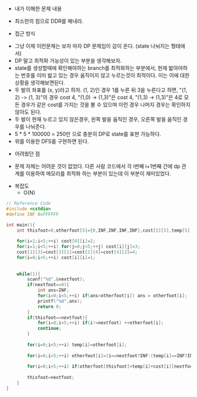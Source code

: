 * 내가 이해한 문제 내용
- 최소한의 힘으로 DDR를 해내라.

* 접근 방식
- 그냥 이제 이런문제는 보자 마자 DP 문제임이 감이 온다. (state 나눠지는 형태에서)
- DP 말고 최적화 가능성이 있는 부분을 생각해보자.
- state를 생성할때에 확인해야하는 branch를 최적화하는 부분에서, 현재 밟아야하는 번호를 이미 밟고 있는 경우 움직이지 않고 누르는것이 최적이다. 이는 이에 대한 상황을 생각해보면된다.
- 두 발의 좌표를 (x, y)라고 하자. (1, 2)인 경우 1를 누른 뒤 3을 누른다고 하면, "(1, 2) -> (1, 3)"의 경우 cost 4, "(1,0) -> (1,3)"은 cost 4, "(1,3) -> (1,3)"은 4로 모든 경우가 같은 cost를 가지는 것을 볼 수 있으며 이런 경우 나머지 경우는 확인하지 않아도 된다.
- 두 발이 현재 누르고 있지 않은경우, 왼쪽 발을 움직인 경우, 오른쪽 발을 움직인 경우를 나눠준다.
- 5 * 5 * 100000 = 250만 으로 충분히 DP로 state를 표현 가능하다.
- 위를 이용한 DFS를 구현하면 된다.

* 어려웠던 점
- 문제 자체는 어려운 것이 없었다. 다른 사람 코드에서 각 i번째 i+1번째 간에 dp 관계를 이용하여 메모리를 최적화 하는 부분이 있는데 이 부분이 재미있었다.

* 복잡도
  - O(N)

```c++
// Reference Code
#include <cstdio>
#define INF 0xFFFFFF

int main(){
    int thisfoot=0,otherfoot[5]={0,INF,INF,INF,INF},cost[5][5],temp[5],nextfoot,i,j;
    
    for(i=1;i<5;++i) cost[0][i]=2;
    for(i=1;i<5;++i) for(j=0;j<5;++j) cost[i][j]=3;
    cost[1][3]=cost[3][1]=cost[2][4]=cost[4][2]=4;
    for(i=0;i<5;++i) cost[i][i]=1;
    
    
    while(1){
        scanf("%d",&nextfoot);
        if(nextfoot==0){
            int ans=INF;
            for(i=0;i<5;++i) if(ans>otherfoot[i]) ans = otherfoot[i];
            printf("%d",ans);
            return 0;
        }
        if(thisfoot==nextfoot){
            for(i=0;i<5;++i) if(i!=nextfoot) ++otherfoot[i];
            continue;
        }
        
        for(i=0;i<5;++i) temp[i]=otherfoot[i];
        
        for(i=0;i<5;++i) otherfoot[i]=(i==nextfoot?INF:(temp[i]==INF?INF:temp[i]+cost[thisfoot][nextfoot]));
        
        for(i=0;i<5;++i) if(otherfoot[thisfoot]>temp[i]+cost[i][nextfoot]) otherfoot[thisfoot]=temp[i]+cost[i][nextfoot];
        
        thisfoot=nextfoot;
    }
}
```
